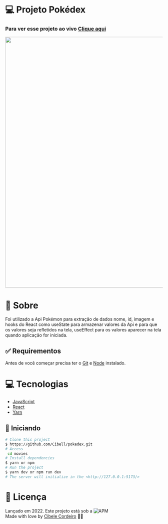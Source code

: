 # 💻 Projeto Pokédex
### Para ver esse projeto ao vivo [**Clique aqui**](https://cibell-pokedex.netlify.app/)
<p align="center">
<img src="https://media3.giphy.com/media/nQUHzZLaJ7zq22V2zr/giphy.gif?cid=790b761107ae9babd4dbd52b92def5ec4fd42a2006021d43&rid=giphy.gif&ct=g" width="800px">
<p/>

# :speech_balloon: Sobre

Foi utilizado a Api Pokémon para extração de dados nome, id, imagem e hooks do React como useState para armazenar valores da Api e para que os valores
seja refletidos na tela, useEffect para os valores aparecer na tela quando aplicação for iniciada.

## :white_check_mark: Requirementos ##

Antes de você começar precisa ter o [Git](https://git-scm.com) e [Node](https://nodejs.org/en/) instalado.


# :computer: Tecnologias

- [JavaScript](https://developer.mozilla.org/pt-BR/docs/Web/JavaScript)
- [React](https://pt-br.reactjs.org/)
- [Yarn](https://yarnpkg.com/)

## :checkered_flag: Iniciando ##

```bash
# Clone this project
$ https://github.com/Cibell/pokedex.git
# Access
 cd movies
# Install dependencies
$ yarn or npm 
# Run the project
$ yarn dev or npm run dev 
# The server will initialize in the <http://127.0.0.1:5173/>
```

# :closed_book: Licença

Lançado em 2022. Este projeto está sob a ![APM](https://img.shields.io/apm/l/dev)<br>
Made with love by [Cibele Cordeiro](https://github.com/Cibell) 💜🚀
